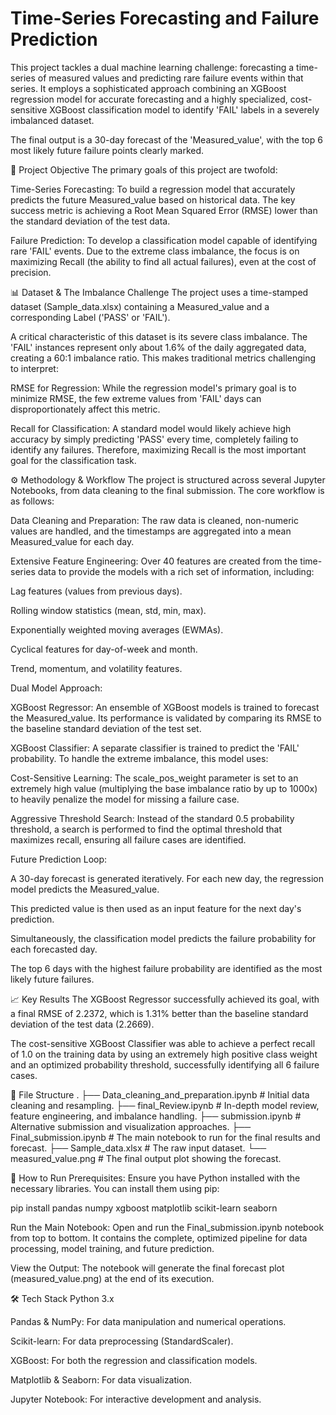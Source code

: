 # Time-Series Forecasting and Failure Prediction
This project tackles a dual machine learning challenge: forecasting a time-series of measured values and predicting rare failure events within that series. It employs a sophisticated approach combining an XGBoost regression model for accurate forecasting and a highly specialized, cost-sensitive XGBoost classification model to identify 'FAIL' labels in a severely imbalanced dataset.

The final output is a 30-day forecast of the 'Measured_value', with the top 6 most likely future failure points clearly marked.

🎯 Project Objective
The primary goals of this project are twofold:

Time-Series Forecasting: To build a regression model that accurately predicts the future Measured_value based on historical data. The key success metric is achieving a Root Mean Squared Error (RMSE) lower than the standard deviation of the test data.

Failure Prediction: To develop a classification model capable of identifying rare 'FAIL' events. Due to the extreme class imbalance, the focus is on maximizing Recall (the ability to find all actual failures), even at the cost of precision.

📊 Dataset & The Imbalance Challenge
The project uses a time-stamped dataset (Sample_data.xlsx) containing a Measured_value and a corresponding Label ('PASS' or 'FAIL').

A critical characteristic of this dataset is its severe class imbalance. The 'FAIL' instances represent only about 1.6% of the daily aggregated data, creating a 60:1 imbalance ratio. This makes traditional metrics challenging to interpret:

RMSE for Regression: While the regression model's primary goal is to minimize RMSE, the few extreme values from 'FAIL' days can disproportionately affect this metric.

Recall for Classification: A standard model would likely achieve high accuracy by simply predicting 'PASS' every time, completely failing to identify any failures. Therefore, maximizing Recall is the most important goal for the classification task.

⚙️ Methodology & Workflow
The project is structured across several Jupyter Notebooks, from data cleaning to the final submission. The core workflow is as follows:

Data Cleaning and Preparation: The raw data is cleaned, non-numeric values are handled, and the timestamps are aggregated into a mean Measured_value for each day.

Extensive Feature Engineering: Over 40 features are created from the time-series data to provide the models with a rich set of information, including:

Lag features (values from previous days).

Rolling window statistics (mean, std, min, max).

Exponentially weighted moving averages (EWMAs).

Cyclical features for day-of-week and month.

Trend, momentum, and volatility features.

Dual Model Approach:

XGBoost Regressor: An ensemble of XGBoost models is trained to forecast the Measured_value. Its performance is validated by comparing its RMSE to the baseline standard deviation of the test set.

XGBoost Classifier: A separate classifier is trained to predict the 'FAIL' probability. To handle the extreme imbalance, this model uses:

Cost-Sensitive Learning: The scale_pos_weight parameter is set to an extremely high value (multiplying the base imbalance ratio by up to 1000x) to heavily penalize the model for missing a failure case.

Aggressive Threshold Search: Instead of the standard 0.5 probability threshold, a search is performed to find the optimal threshold that maximizes recall, ensuring all failure cases are identified.

Future Prediction Loop:

A 30-day forecast is generated iteratively. For each new day, the regression model predicts the Measured_value.

This predicted value is then used as an input feature for the next day's prediction.

Simultaneously, the classification model predicts the failure probability for each forecasted day.

The top 6 days with the highest failure probability are identified as the most likely future failures.

📈 Key Results
The XGBoost Regressor successfully achieved its goal, with a final RMSE of 2.2372, which is 1.31% better than the baseline standard deviation of the test data (2.2669).

The cost-sensitive XGBoost Classifier was able to achieve a perfect recall of 1.0 on the training data by using an extremely high positive class weight and an optimized probability threshold, successfully identifying all 6 failure cases.

📁 File Structure
.
├── Data_cleaning_and_preparation.ipynb # Initial data cleaning and resampling.
├── final_Review.ipynb                  # In-depth model review, feature engineering, and imbalance handling.
├── submission.ipynb                    # Alternative submission and visualization approaches.
├── Final_submission.ipynb              # The main notebook to run for the final results and forecast.
├── Sample_data.xlsx                    # The raw input dataset.
└── measured_value.png                  # The final output plot showing the forecast.

🚀 How to Run
Prerequisites: Ensure you have Python installed with the necessary libraries. You can install them using pip:

pip install pandas numpy xgboost matplotlib scikit-learn seaborn

Run the Main Notebook: Open and run the Final_submission.ipynb notebook from top to bottom. It contains the complete, optimized pipeline for data processing, model training, and future prediction.

View the Output: The notebook will generate the final forecast plot (measured_value.png) at the end of its execution.

🛠️ Tech Stack
Python 3.x

Pandas & NumPy: For data manipulation and numerical operations.

Scikit-learn: For data preprocessing (StandardScaler).

XGBoost: For both the regression and classification models.

Matplotlib & Seaborn: For data visualization.

Jupyter Notebook: For interactive development and analysis.